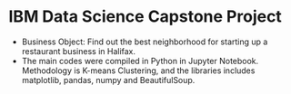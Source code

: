 # IBM Data Science Capstone Project

* Business Object: Find out the best neighborhood for starting up a restaurant business in Halifax.
* The main codes were compiled in Python in Jupyter Notebook. Methodology is K-means Clustering, and the libraries includes matplotlib, pandas, numpy and BeautifulSoup.
